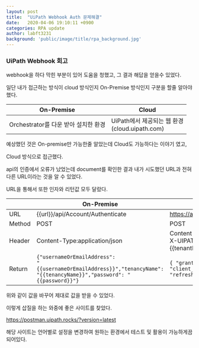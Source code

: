 ```yaml
---
layout: post
title:  "UiPath Webhook Auth 문제해결"
date:   2020-04-06 19:10:11 +0900
categories: RPA update
author: labft3231
background: 'public/image/title/rpa_background.jpg'
---
```


### UiPath Webhook 회고

webhook을 하다 막힌 부분이 있어 도움을 청했고, 그 결과 해답을 얻을수 있었다. 



일단 내가 접근하는 방식이 cloud 방식인지 On-Premise 방식인지 구분을 할줄 알아야했다.
  
  
| On-Premise                           | Cloud                                                |
| ------------------------------------ | ---------------------------------------------------- |
| Orchestrator를 다운 받아 설치한 환경 | UiPath에서 제공되는 웹 환경<br /> (cloud.uipath.com) |
  

예상했던 것은 On-premise만 가능한줄 알았는데 Cloud도 가능하다는 이야기 였고, 

Cloud 방식으로 접근했다. 

api의 인증에서 오류가 났었는데 document를 확인한 결과 내가 시도했던 URL과 전혀 다른 URL이라는 것을 알 수 있었다. 

URL을 통해서 또한 인자와 리턴값 모두 달랐다. 
  
  
|        | On-Premise                                                   | Cloud                                                        |
| ------ | ------------------------------------------------------------ | ------------------------------------------------------------ |
| URL    | {{url}}/api/Account/Authenticate                             | https://account.uipath.com/oauth/token                       |
| Method | POST                                                         | POST                                                         |
| Header | Content-Type:application/json                                | Content-Type:application/json<br />X-UIPATH-TenantName:{{tenantName}} |
| Return | <code>{"usernameOrEmailAddress": "{{usernameOrEmailAddress}}","tenancyName": "{{tenancyName}}","password": "{{password}}"}</code> | <code>{     "grant_type": "refresh_token",     "client_id": "{{clientId}}",     "refresh_token": "{{userKey}}" }</code> |
  

 위와 같이 값을 바꾸어 제대로 값을 받을 수 있었다.

이렇게 삽질을 하는 와중에 좋은 사이트를 찾았다. 

https://postman.uipath.rocks/?version=latest

해당 사이트는 언어별로 설정을 변경하여 원하는 환경에서 테스트 및 활용이 가능하게끔 되어있다.





